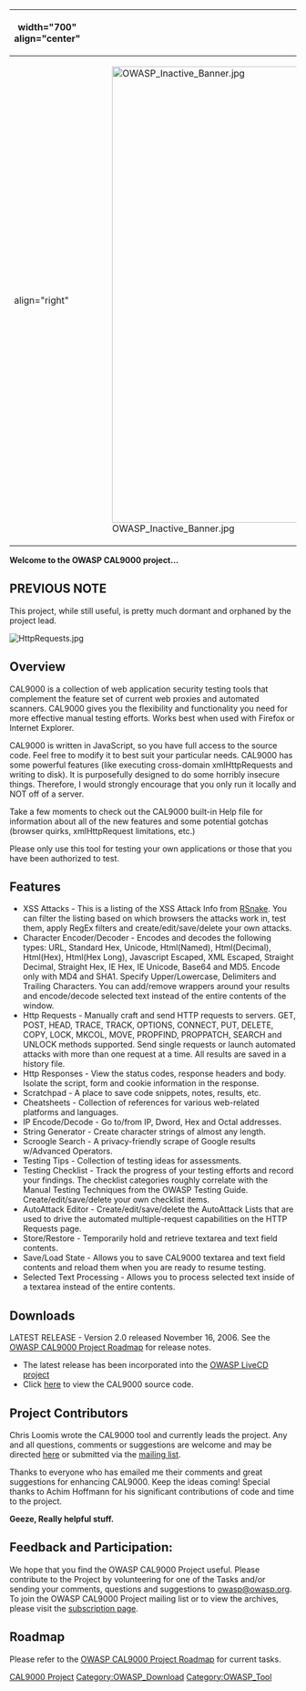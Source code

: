 <table>
<thead>
<tr class="header">
<th><p>width="700" align="center"</p></th>
<th><p><br />
</p></th>
<th><p>width="500" align="center"</p></th>
<th><p><br />
</p></th>
</tr>
</thead>
<tbody>
<tr class="odd">
<td><p>align="right"</p></td>
<td><figure>
<img src="OWASP_Inactive_Banner.jpg" title="OWASP_Inactive_Banner.jpg" alt="OWASP_Inactive_Banner.jpg" width="800" /><figcaption>OWASP_Inactive_Banner.jpg</figcaption>
</figure></td>
<td><p>align="right"</p></td>
<td></td>
</tr>
</tbody>
</table>


**Welcome to the OWASP CAL9000 project...**

## PREVIOUS NOTE

This project, while still useful, is pretty much dormant and orphaned by
the project lead.

![HttpRequests.jpg](HttpRequests.jpg "HttpRequests.jpg")

## Overview

CAL9000 is a collection of web application security testing tools that
complement the feature set of current web proxies and automated
scanners. CAL9000 gives you the flexibility and functionality you need
for more effective manual testing efforts. Works best when used with
Firefox or Internet Explorer.

CAL9000 is written in JavaScript, so you have full access to the source
code. Feel free to modify it to best suit your particular needs. CAL9000
has some powerful features (like executing cross-domain xmlHttpRequests
and writing to disk). It is purposefully designed to do some horribly
insecure things. Therefore, I would strongly encourage that you only run
it locally and NOT off of a server.

Take a few moments to check out the CAL9000 built-in Help file for
information about all of the new features and some potential gotchas
(browser quirks, xmlHttpRequest limitations, etc.)

Please only use this tool for testing your own applications or those
that you have been authorized to test.

## Features

  - XSS Attacks - This is a listing of the XSS Attack Info from
    [RSnake](http://ha.ckers.org/xss.html). You can filter the listing
    based on which browsers the attacks work in, test them, apply RegEx
    filters and create/edit/save/delete your own attacks.
  - Character Encoder/Decoder - Encodes and decodes the following types:
    URL, Standard Hex, Unicode, Html(Named), Html(Decimal), Html(Hex),
    Html(Hex Long), Javascript Escaped, XML Escaped, Straight Decimal,
    Straight Hex, IE Hex, IE Unicode, Base64 and MD5. Encode only with
    MD4 and SHA1. Specify Upper/Lowercase, Delimiters and Trailing
    Characters. You can add/remove wrappers around your results and
    encode/decode selected text instead of the entire contents of the
    window.
  - Http Requests - Manually craft and send HTTP requests to servers.
    GET, POST, HEAD, TRACE, TRACK, OPTIONS, CONNECT, PUT, DELETE, COPY,
    LOCK, MKCOL, MOVE, PROPFIND, PROPPATCH, SEARCH and UNLOCK methods
    supported. Send single requests or launch automated attacks with
    more than one request at a time. All results are saved in a history
    file.
  - Http Responses - View the status codes, response headers and body.
    Isolate the script, form and cookie information in the response.
  - Scratchpad - A place to save code snippets, notes, results, etc.
  - Cheatsheets - Collection of references for various web-related
    platforms and languages.
  - IP Encode/Decode - Go to/from IP, Dword, Hex and Octal addresses.
  - String Generator - Create character strings of almost any length.
  - Scroogle Search - A privacy-friendly scrape of Google results
    w/Advanced Operators.
  - Testing Tips - Collection of testing ideas for assessments.
  - Testing Checklist - Track the progress of your testing efforts and
    record your findings. The checklist categories roughly correlate
    with the Manual Testing Techniques from the OWASP Testing Guide.
    Create/edit/save/delete your own checklist items.
  - AutoAttack Editor - Create/edit/save/delete the AutoAttack Lists
    that are used to drive the automated multiple-request capabilities
    on the HTTP Requests page.
  - Store/Restore - Temporarily hold and retrieve textarea and text
    field contents.
  - Save/Load State - Allows you to save CAL9000 textarea and text field
    contents and reload them when you are ready to resume testing.
  - Selected Text Processing - Allows you to process selected text
    inside of a textarea instead of the entire contents.

## Downloads

LATEST RELEASE - Version 2.0 released November 16, 2006. See the [OWASP
CAL9000 Project Roadmap](OWASP_CAL9000_Project_Roadmap "wikilink") for
release notes.

  - The latest release has been incorporated into the [OWASP LiveCD
    project](:Category:OWASP_Live_CD_Project "wikilink")
  - Click
    [here](http://owasp-code-central.googlecode.com/svn/trunk/labs/cal9000/)
    to view the CAL9000 source code.

## Project Contributors

Chris Loomis wrote the CAL9000 tool and currently leads the project. Any
and all questions, comments or suggestions are welcome and may be
directed [here](mailto:cal9000tool@mac.com) or submitted via the
[mailing list](http://lists.owasp.org/mailman/listinfo/owasp-cal9000).

Thanks to everyone who has emailed me their comments and great
suggestions for enhancing CAL9000. Keep the ideas coming\! Special
thanks to Achim Hoffmann for his significant contributions of code and
time to the project.

**Geeze, Really helpful stuff.**

## Feedback and Participation:

We hope that you find the OWASP CAL9000 Project useful. Please
contribute to the Project by volunteering for one of the Tasks and/or
sending your comments, questions and suggestions to owasp@owasp.org. To
join the OWASP CAL9000 Project mailing list or to view the archives,
please visit the [subscription
page](http://lists.owasp.org/mailman/listinfo/owasp-cal9000).

## Roadmap

Please refer to the [OWASP CAL9000 Project
Roadmap](OWASP_CAL9000_Project_Roadmap "wikilink") for current tasks.

[CAL9000 Project](Category:OWASP_Project "wikilink")
[Category:OWASP_Download](Category:OWASP_Download "wikilink")
[Category:OWASP_Tool](Category:OWASP_Tool "wikilink")